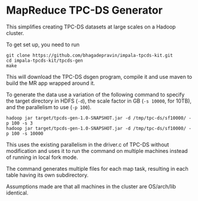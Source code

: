 MapReduce TPC-DS Generator
==========================

This simplifies creating TPC-DS datasets at large scales on a Hadoop cluster.

To get set up, you need to run

```
git clone https://github.com/bhagadepravin/impala-tpcds-kit.git
cd impala-tpcds-kit/tpcds-gen
make
```

This will download the TPC-DS dsgen program, compile it and use maven to build the MR app wrapped around it.

To generate the data use a variation of the following command to specify the target directory in HDFS (`-d`), the scale factor in GB (`-s 10000`, for 10TB), and the parallelism to use (`-p 100`).

```
hadoop jar target/tpcds-gen-1.0-SNAPSHOT.jar -d /tmp/tpc-ds/sf10000/ -p 100 -s 3
hadoop jar target/tpcds-gen-1.0-SNAPSHOT.jar -d /tmp/tpc-ds/sf10000/ -p 100 -s 10000
```

This uses the existing parallelism in the driver.c of TPC-DS without modification and uses it to run the command on multiple machines instead of running in local fork mode.

The command generates multiple files for each map task, resulting in each table having its own subdirectory.

Assumptions made are that all machines in the cluster are OS/arch/lib identical.
